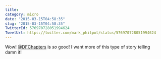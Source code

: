 ```yaml
---
title: 
category: micro
date: "2015-03-15T04:58:35"
slug: "2015-03-15T04:58:35"
TwitterId: 576970728051994624
TweetUrl: https://twitter.com/mark_philpot/status/576970728051994624
---
```


Wow! [@DFChapters](https://twitter.com/DFChapters) is _so_ good! I want more of
this type of story telling damn it!
